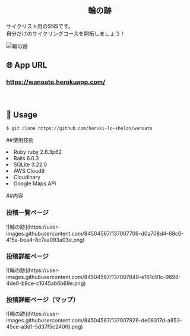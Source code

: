 <h2 align="center">輪の跡</h2>

<p>
サイクリスト用のSNSです。</br>
自分だけのサイクリングコースを開拓しましょう！</br>
</p>

![輪の跡](https://user-images.githubusercontent.com/84504567/137002771-63105e33-7a56-4b85-afcd-2d7dd6da7516.JPG)

## 🌐 App URL

### **https://wanoato.herokuapp.com/**  
　
## 💬 Usage

`$ git clone https://github.com/haruki-lo-shelon/wanoato` 

##使用技術

<li>Ruby ruby 2.6.3p62</li>
<li>Rails 6.0.3</li>
<li>SQLite 3.22.0</li>
<li>AWS Cloud9</li>
<li>Cloudinary</li>
<li>Google Maps API</li>

##内容

<h3>投稿一覧ページ</h3>
![輪の跡](https://user-images.githubusercontent.com/84504567/137007706-d0a708d4-68c6-415a-bea4-8c7aa093a03e.png)

<h3>投稿詳細ページ</h3>
![輪の跡](https://user-images.githubusercontent.com/84504567/137007840-e161d91c-9898-4de0-b9ce-c1045ab6b69e.png)

<h3>投稿詳細ページ（マップ）</h3>
![輪の跡](https://user-images.githubusercontent.com/84504567/137007926-de08317d-a853-45ce-a3d1-5d37f5c240f8.png)
